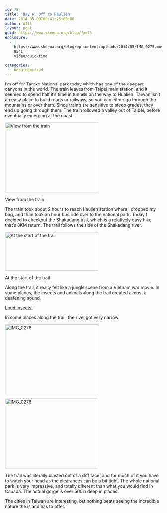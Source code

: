 ```yaml
---
id: 78
title: 'Day 6: Off to Haulien'
date: 2014-05-09T00:41:25+00:00
author: WIll
layout: post
guid: https://www.skeena.org/blog/?p=78
enclosure:
  - |
    https://www.skeena.org/blog/wp-content/uploads/2014/05/IMG_0275.mov
    8541
    video/quicktime
    
categories:
  - Uncategorized
---
```

I&#8217;m off for Taroko National park today which has one of the deepest canyons in the world. The train leaves from Taipei main station, and it seemed to spend half it&#8217;s time in tunnels on the way to Hualien. Taiwan isn&#8217;t an easy place to build roads or railways, so you can either go through the mountains or over them. Since train&#8217;s are sensitive to steep grades, they end up going through them. The train followed a valley out of Taipei, before eventually emerging at the coast.

<div id="attachment_79" style="width: 310px" class="wp-caption alignnone">
  <a href="https://www.skeena.org/blog/wp-content/uploads/2014/05/IMG_0268.jpg"><img aria-describedby="caption-attachment-79" loading="lazy" class="size-medium wp-image-79" src="https://www.skeena.org/blog/wp-content/uploads/2014/05/IMG_0268-300x225.jpg" alt="View from the train" width="300" height="225" srcset="https://www.skeena.org/blog/wp-content/uploads/2014/05/IMG_0268-300x225.jpg 300w, https://www.skeena.org/blog/wp-content/uploads/2014/05/IMG_0268-1024x768.jpg 1024w, https://www.skeena.org/blog/wp-content/uploads/2014/05/IMG_0268-500x375.jpg 500w" sizes="(max-width: 300px) 100vw, 300px" /></a>
  
  <p id="caption-attachment-79" class="wp-caption-text">
    View from the train
  </p>
</div>

The train took about 2 hours to reach Haulien station where I dropped my bag, and than took an hour bus ride over to the national park. Today I decided to checkout the Shakadang trail, which is a relatively easy hike that&#8217;s 8KM return. The trail follows the side of the Shakadang river.

<div id="attachment_80" style="width: 310px" class="wp-caption alignnone">
  <a href="https://www.skeena.org/blog/wp-content/uploads/2014/05/IMG_0271.jpg"><img aria-describedby="caption-attachment-80" loading="lazy" class="size-medium wp-image-80" src="https://www.skeena.org/blog/wp-content/uploads/2014/05/IMG_0271-300x125.jpg" alt="At the start of the trail" width="300" height="125" srcset="https://www.skeena.org/blog/wp-content/uploads/2014/05/IMG_0271-300x125.jpg 300w, https://www.skeena.org/blog/wp-content/uploads/2014/05/IMG_0271-1024x429.jpg 1024w, https://www.skeena.org/blog/wp-content/uploads/2014/05/IMG_0271-500x209.jpg 500w" sizes="(max-width: 300px) 100vw, 300px" /></a>
  
  <p id="caption-attachment-80" class="wp-caption-text">
    At the start of the trail
  </p>
</div>

Along the trail, it really felt like a jungle scene from a Vietnam war movie. In some places, the insects and animals along the trail created almost a deafening sound.

[Loud insects!](https://www.skeena.org/blog/wp-content/uploads/2014/05/IMG_0275.mov)

In some places along the trail, the river got very narrow.

[<img loading="lazy" class="alignnone size-medium wp-image-82" src="https://www.skeena.org/blog/wp-content/uploads/2014/05/IMG_0276-300x225.jpg" alt="IMG_0276" width="300" height="225" srcset="https://www.skeena.org/blog/wp-content/uploads/2014/05/IMG_0276-300x225.jpg 300w, https://www.skeena.org/blog/wp-content/uploads/2014/05/IMG_0276-1024x768.jpg 1024w, https://www.skeena.org/blog/wp-content/uploads/2014/05/IMG_0276-500x375.jpg 500w, https://www.skeena.org/blog/wp-content/uploads/2014/05/IMG_0276.jpg 1632w" sizes="(max-width: 300px) 100vw, 300px" />](https://www.skeena.org/blog/wp-content/uploads/2014/05/IMG_0276.jpg)

[<img loading="lazy" class="alignnone size-medium wp-image-83" src="https://www.skeena.org/blog/wp-content/uploads/2014/05/IMG_0278-300x225.jpg" alt="IMG_0278" width="300" height="225" srcset="https://www.skeena.org/blog/wp-content/uploads/2014/05/IMG_0278-300x225.jpg 300w, https://www.skeena.org/blog/wp-content/uploads/2014/05/IMG_0278-1024x768.jpg 1024w, https://www.skeena.org/blog/wp-content/uploads/2014/05/IMG_0278-500x375.jpg 500w, https://www.skeena.org/blog/wp-content/uploads/2014/05/IMG_0278.jpg 1632w" sizes="(max-width: 300px) 100vw, 300px" />](https://www.skeena.org/blog/wp-content/uploads/2014/05/IMG_0278.jpg)

The trail was literally blasted out of a cliff face, and for much of it you have to watch your head as the clearances can be a bit tight. The whole national park is very impressive, and totally different than what you would find in Canada. The actual gorge is over 500m deep in places.

The cities in Taiwan are interesting, but nothing beats seeing the incredible nature the island has to offer.

&nbsp;
